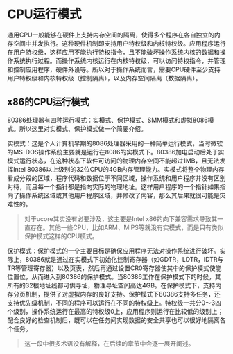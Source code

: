 # CPU运行模式

通用CPU一般能够在硬件上支持内存空间的隔离，使得多个程序在各自独立的内存空间中并发执行。这种硬件机制即支持用户特权级和内核特权级。应用程序运行在用户特权级，这样应用不能执行特权指令，且不能破坏操作系统内核的数据和操作系统执行过程。而操作系统内核运行在内核特权级，可以访问特权指令，并管理和控制应用程序，硬件外设等。所以对于操作系统而言，需要CPU硬件至少支持用户特权级和内核特权级（控制隔离），以及内存空间隔离（数据隔离）。

## x86的CPU运行模式

80386处理器有四种运行模式：实模式、保护模式、SMM模式和虚拟8086模式。所以这里对实模式、保护模式做一个简要介绍。

实模式：这是个人计算机早期的8086处理器采用的一种简单运行模式，当时微软的MS-DOS操作系统主要就是运行在8086的实模式下。80386加电启动后处于实模式运行状态，在这种状态下软件可访问的物理内存空间不能超过1MB，且无法发挥Intel 80386以上级别的32位CPU的4GB内存管理能力。实模式将整个物理内存看成分段的区域，程序代码和数据位于不同区域，操作系统和用户程序并没有区别对待，而且每一个指针都是指向实际的物理地址。这样用户程序的一个指针如果指向了操作系统区域或其他用户程序区域，并修改了内容，那么其后果就很可能是灾难性的。

> 对于ucore其实没有必要涉及，这主要是Intel x86的向下兼容需求导致其一直存在。其他一些CPU，比如ARM、MIPS等就没有实模式，而是只有类似保护模式这样的CPU模式。

保护模式：保护模式的一个主要目标是确保应用程序无法对操作系统进行破坏。实际上，80386就是通过在实模式下初始化控制寄存器（如GDTR，LDTR，IDTR与TR等管理寄存器）以及页表，然后再通过设置CR0寄存器使其中的保护模式使能位置位，从而进入到80386的保护模式。当80386工作在保护模式下的时候，其所有的32根地址线都可供寻址，物理寻址空间高达4GB。在保护模式下，支持内存分页机制，提供了对虚拟内存的良好支持。保护模式下80386支持多任务，还支持优先级机制，不同的程序可以运行在不同的特权级上。特权级一共分0～3四个级别，操作系统运行在最高的特权级0上，应用程序则运行在比较低的级别上；配合良好的检查机制后，既可以在任务间实现数据的安全共享也可以很好地隔离各个任务。

> 这一段中很多术语没有解释，在后续的章节中会逐一展开阐述。



